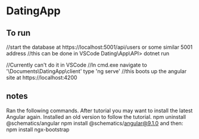 # DatingApp
To run
---------------
//start the database at https://localhost:5001/api/users or some similar 5001 address
//this can be done in VSCode
Dating\App\API> dotnet run

//Currently can't do it in VSCode
//In cmd.exe navigate to '\Documents\DatingApp\client'
type 'ng serve'
//this boots up the angular site at https://localhost:4200


notes
--------------
Ran the following commands. After tutorial you may want to install the latest Angular again.
Installed an old version to follow the tutorial.
npm uninstall @schematics/angular
npm install @schematics/angular@9.1.0
and then:
npm install ngx-bootstrap

